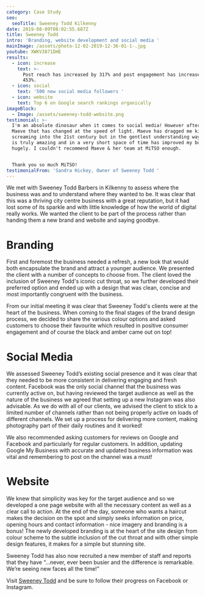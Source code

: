 ```yaml
---
category: Case Study
seo:
  seoTitle: Sweeney Todd Kilkenny
date: 2019-08-09T08:02:55.687Z
title: Sweeney Todd
intro: 'Branding, website development and social media '
mainImage: /assets/photo-12-02-2019-12-36-01-1-.jpg
youtube: XWKV3871DHE
results:
  - icon: increase
    text: >-
      Post reach has increased by 317% and post engagement has increased by
      453%.
  - icon: social
    text: '500 new social media followers '
  - icon: website
    text: Top 6 on Google search rankings organically
imageBlock:
  - Image: /assets/sweeney-todd-website.png
testimonial: >-
  I'm an absolute dinosaur when it comes to social media! However after meeting
  Maeve that has changed at the speed of light. Maeve has dragged me kicking and
  screaming into the 21st century but in the gentlest understanding way, Maeve
  is truly amazing and in a very short space of time has improved my business
  hugely. I couldn't recommend Maeve & her team at MiTSO enough. 


  Thank you so much MiTSO!
testimonialFrom: 'Sandra Hickey, Owner of Sweeney Todd '
---
```

We met with Sweeney Todd Barbers in Kilkenny to assess where the business was and to understand where they wanted to be. It was clear that this was a thriving city centre business with a great reputation, but it had lost some of its sparkle and with little knowledge of how the world of digital really works. We wanted the client to be part of the process rather than handing them a new brand and website and saying goodbye. 

# Branding

First and foremost the business needed a refresh, a new look that would both encapsulate the brand and attract a younger audience. We presented the client with a number of concepts to choose from. The client loved the inclusion of Sweeney Todd's iconic cut throat, so we further developed their preferred option and ended up with a design that was clean, concise and most importantly congruent with the business.

From our initial meeting it was clear that Sweeney Todd's clients were at the heart of the business. When coming to the final stages of the brand design process, we decided to share the various colour options and asked customers to choose their favourite which resulted in positive consumer engagement and of course the black and amber came out on top! 

# Social Media

We assessed Sweeney Todd’s existing social presence and it was clear that they needed to be more consistent in delivering engaging and fresh content. Facebook was the only social channel that the business was currently active on, but having reviewed the target audience as well as the nature of the business we agreed that setting up a new Instagram was also advisable. As we do with all of our clients, we advised the client to stick to a limited number of channels rather than not being properly active on loads of different channels. We set up a process for delivering more content, making photography part of their daily routines and it worked!

We also recommended asking customers for reviews on Google and Facebook and particularly for regular customers. In addition, updating Google My Business with accurate and updated business information was vital and remembering to post on the channel was a must! 

# Website

We knew that simplicity was key for the target audience and so we developed a one page website with all the necessary content as well as a clear call to action. At the end of the day, someone who wants a haircut makes the decision on the spot and simply seeks information on price, opening hours and contact information - nice imagery and branding is a bonus! The newly developed branding is at the heart of the site design from colour scheme to the subtle inclusion of the cut throat and with other simple design features, it makes for a simple but stunning site. 

Sweeney Todd has also now recruited a new member of staff and reports that they have “...never, ever been busier and the difference is remarkable. We’re seeing new faces all the time!”  

Visit [Sweeney Todd](www.sweeneytodd.ie) and be sure to follow their progress on Facebook or Instagram.

